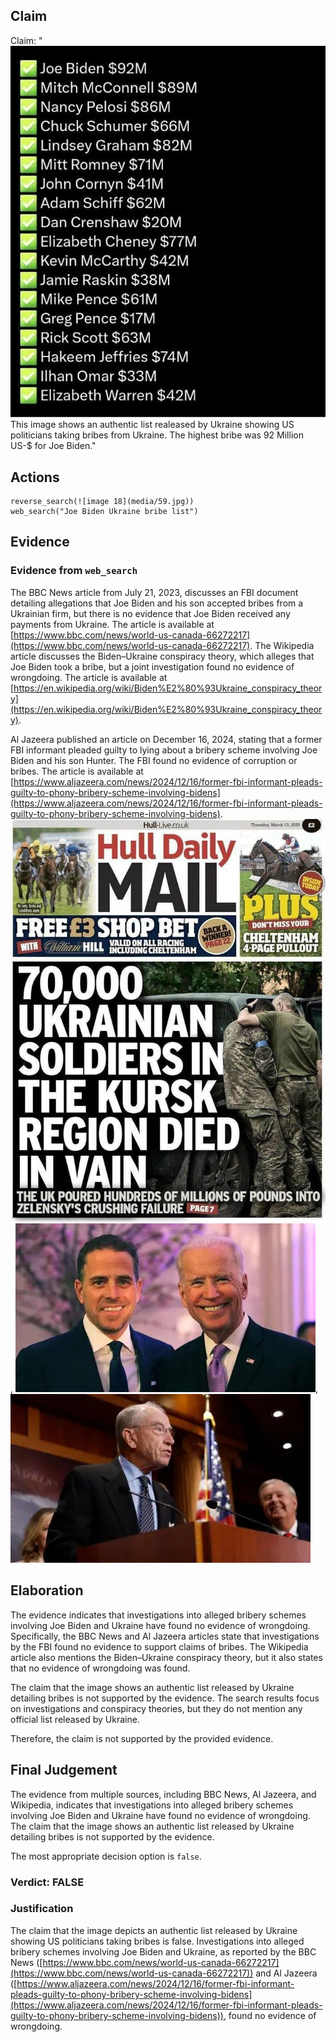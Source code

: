 ## Claim
Claim: "![image 18](media/59.jpg) This image shows an authentic list realeased by Ukraine showing US politicians taking bribes from Ukraine. The highest bribe was 92 Million US-$ for Joe Biden."

## Actions
```
reverse_search(![image 18](media/59.jpg))
web_search("Joe Biden Ukraine bribe list")
```

## Evidence
### Evidence from `web_search`
The BBC News article from July 21, 2023, discusses an FBI document detailing allegations that Joe Biden and his son accepted bribes from a Ukrainian firm, but there is no evidence that Joe Biden received any payments from Ukraine. The article is available at [https://www.bbc.com/news/world-us-canada-66272217](https://www.bbc.com/news/world-us-canada-66272217). The Wikipedia article discusses the Biden–Ukraine conspiracy theory, which alleges that Joe Biden took a bribe, but a joint investigation found no evidence of wrongdoing. The article is available at [https://en.wikipedia.org/wiki/Biden%E2%80%93Ukraine_conspiracy_theory](https://en.wikipedia.org/wiki/Biden%E2%80%93Ukraine_conspiracy_theory).

Al Jazeera published an article on December 16, 2024, stating that a former FBI informant pleaded guilty to lying about a bribery scheme involving Joe Biden and his son Hunter. The FBI found no evidence of corruption or bribes. The article is available at [https://www.aljazeera.com/news/2024/12/16/former-fbi-informant-pleads-guilty-to-phony-bribery-scheme-involving-bidens](https://www.aljazeera.com/news/2024/12/16/former-fbi-informant-pleads-guilty-to-phony-bribery-scheme-involving-bidens). ![image 1](media/0.jpg), ![image 10075](media/2025-08-30_22-58-1756594715-329806.jpg), ![image 10077](media/2025-08-30_22-58-1756594716-468988.jpg)


## Elaboration
The evidence indicates that investigations into alleged bribery schemes involving Joe Biden and Ukraine have found no evidence of wrongdoing. Specifically, the BBC News and Al Jazeera articles state that investigations by the FBI found no evidence to support claims of bribes. The Wikipedia article also mentions the Biden–Ukraine conspiracy theory, but it also states that no evidence of wrongdoing was found.

The claim that the image shows an authentic list released by Ukraine detailing bribes is not supported by the evidence. The search results focus on investigations and conspiracy theories, but they do not mention any official list released by Ukraine.

Therefore, the claim is not supported by the provided evidence.


## Final Judgement
The evidence from multiple sources, including BBC News, Al Jazeera, and Wikipedia, indicates that investigations into alleged bribery schemes involving Joe Biden and Ukraine have found no evidence of wrongdoing. The claim that the image shows an authentic list released by Ukraine detailing bribes is not supported by the evidence.

The most appropriate decision option is `false`.

### Verdict: FALSE

### Justification
The claim that the image depicts an authentic list released by Ukraine showing US politicians taking bribes is false. Investigations into alleged bribery schemes involving Joe Biden and Ukraine, as reported by the BBC News ([https://www.bbc.com/news/world-us-canada-66272217](https://www.bbc.com/news/world-us-canada-66272217)) and Al Jazeera ([https://www.aljazeera.com/news/2024/12/16/former-fbi-informant-pleads-guilty-to-phony-bribery-scheme-involving-bidens](https://www.aljazeera.com/news/2024/12/16/former-fbi-informant-pleads-guilty-to-phony-bribery-scheme-involving-bidens)), found no evidence of wrongdoing.
